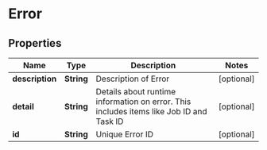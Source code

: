 

# Error

## Properties

Name | Type | Description | Notes
------------ | ------------- | ------------- | -------------
**description** | **String** | Description of Error |  [optional]
**detail** | **String** | Details about runtime information on error. This includes items like Job ID and Task ID |  [optional]
**id** | **String** | Unique Error ID |  [optional]




